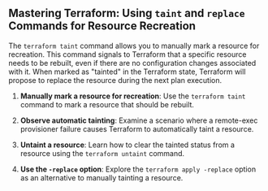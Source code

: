 ## Mastering Terraform: Using `taint` and `replace` Commands for Resource Recreation

The `terraform taint` command allows you to manually mark a resource for recreation. This command signals to Terraform that a specific resource needs to be rebuilt, even if there are no configuration changes associated with it. When marked as "tainted" in the Terraform state, Terraform will propose to replace the resource during the next plan execution.  


1. **Manually mark a resource for recreation**: Use the `terraform taint` command to mark a resource that should be rebuilt.  

2. **Observe automatic tainting**: Examine a scenario where a remote-exec provisioner failure causes Terraform to automatically taint a resource.  

3. **Untaint a resource**: Learn how to clear the tainted status from a resource using the `terraform untaint` command.  

4. **Use the `-replace` option**: Explore the `terraform apply -replace` option as an alternative to manually tainting a resource.  